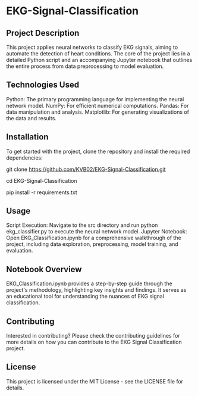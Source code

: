 # EKG-Signal-Classification

## Project Description

This project applies neural networks to classify EKG signals, aiming to automate the detection of heart conditions. The core of the project lies in a detailed Python script and an accompanying Jupyter notebook that outlines the entire process from data preprocessing to model evaluation.

## Technologies Used

Python: The primary programming language for implementing the neural network model.
NumPy: For efficient numerical computations.
Pandas: For data manipulation and analysis.
Matplotlib: For generating visualizations of the data and results.

## Installation

To get started with the project, clone the repository and install the required dependencies:

git clone https://github.com/KVB02/EKG-Signal-Classification.git

cd EKG-Signal-Classification

pip install -r requirements.txt

## Usage

Script Execution: Navigate to the src directory and run python ekg_classifier.py to execute the neural network model.
Jupyter Notebook: Open EKG_Classification.ipynb for a comprehensive walkthrough of the project, including data exploration, preprocessing, model training, and evaluation.

## Notebook Overview

EKG_Classification.ipynb provides a step-by-step guide through the project's methodology, highlighting key insights and findings. It serves as an educational tool for understanding the nuances of EKG signal classification.

## Contributing

Interested in contributing? Please check the contributing guidelines for more details on how you can contribute to the EKG Signal Classification project.

## License

This project is licensed under the MIT License - see the LICENSE file for details.
